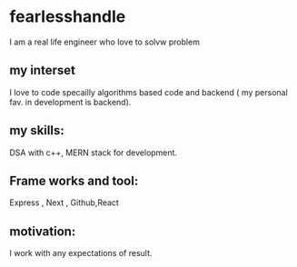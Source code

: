 # fearlesshandle
I am a real life engineer who love to solvw problem 

## my interset
I love to code specailly algorithms based code and backend ( my personal fav. in development is backend).

## my skills:
DSA with c++, MERN stack for development.

## Frame works and tool:
Express , Next , Github,React

## motivation:
I work with any expectations of result.
